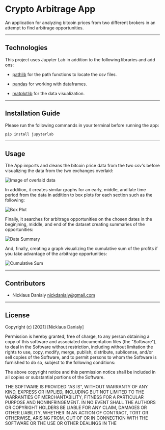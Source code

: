 # Crypto Arbitrage App

An application for analyzing bitcoin prices from two different brokers in an attempt to find arbitrage opportunities.

---

## Technologies

This project uses Jupyter Lab in addition to the following libraries and add ons:

* [pathlib](https://docs.python.org/3/library/pathlib.html) for the path functions to locate the csv files.

* [pandas](https://pandas.pydata.org/docs/) for working with dataframes.

* [matplotlib](https://docs.python.org/3/library/pathlib.html) for the data visualization.

---

## Installation Guide

Please run the following commands in your terminal before running the app:
```
pip install jupyterlab
```
---

## Usage

The App imports and cleans the bitcoin price data from the two csv's before visualizing the data from the two exchanges overlaid:

![Image of overlaid data](https://user-images.githubusercontent.com/96391748/150264689-17f4d25d-c60c-4592-8a50-ac4a8dc74503.PNG)

In addition, it creates similar graphs for an early, middle, and late time period from the data in addition to box plots for each section such as the following:

![Box Plot](https://user-images.githubusercontent.com/96391748/150264919-7484bc66-8973-4c54-8e3f-31b54bc401dd.PNG)

Finally, it searches for arbitrage opportunities on the chosen dates in the beginjning, middle, and end of the dataset creating summaries of the opportunities:

![Data Summary](https://user-images.githubusercontent.com/96391748/150265240-f9874f52-120b-47a4-a870-9951634d0dce.PNG)

And, finally, creating a graph visualizing the cumulative sum of the profits if you take advantage of the arbitrage opportunities:

![Cumulative Sum](https://user-images.githubusercontent.com/96391748/150265308-062d20fe-0671-41af-9d22-e6eda7f5fa36.PNG)

---

## Contributors

* Nicklaus Danialy nickdanialy@gmail.com 

---

## License

Copyright (c) [2021] [Nicklaus Danialy]

Permission is hereby granted, free of charge, to any person obtaining a copy
of this software and associated documentation files (the "Software"), to deal
in the Software without restriction, including without limitation the rights
to use, copy, modify, merge, publish, distribute, sublicense, and/or sell
copies of the Software, and to permit persons to whom the Software is
furnished to do so, subject to the following conditions:

The above copyright notice and this permission notice shall be included in all
copies or substantial portions of the Software.

THE SOFTWARE IS PROVIDED "AS IS", WITHOUT WARRANTY OF ANY KIND, EXPRESS OR
IMPLIED, INCLUDING BUT NOT LIMITED TO THE WARRANTIES OF MERCHANTABILITY,
FITNESS FOR A PARTICULAR PURPOSE AND NONINFRINGEMENT. IN NO EVENT SHALL THE
AUTHORS OR COPYRIGHT HOLDERS BE LIABLE FOR ANY CLAIM, DAMAGES OR OTHER
LIABILITY, WHETHER IN AN ACTION OF CONTRACT, TORT OR OTHERWISE, ARISING FROM,
OUT OF OR IN CONNECTION WITH THE SOFTWARE OR THE USE OR OTHER DEALINGS IN THE